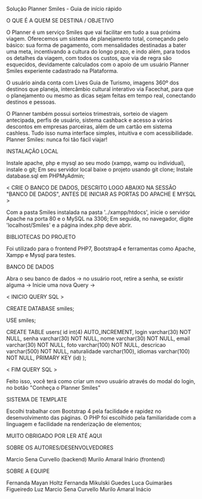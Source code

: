 Solução Planner Smiles - Guia de início rápido

O QUE É
A QUEM SE DESTINA / OBJETIVO

O Planner é um serviço Smiles que vai facilitar em tudo a sua próxima viagem. Oferecemos um sistema de planejamento total, começando pelo básico: sua forma de pagamento, com mensalidades destinadas a bater uma meta, incentivando a cultura do longo prazo, e indo além, para todos os detalhes da viagem, com todos os custos, que via de regra são esquecidos, devidamente calculados com o apoio de um usuário Planner Smiles experiente cadastrado na Plataforma.

O usuário ainda conta com Lives Guia de Turismo, imagens 360º dos destinos que planeja, intercâmbio cultural interativo via Facechat, para que o planejamento ou mesmo as dicas sejam feitas em tempo real, conectando destinos e pessoas. 

O Planner também possui sorteios trimestrais, sorteio de viagem antecipada, perfis de usuário, sistema cashback e acesso a vários descontos em empresas parceiras, além de um cartão em sistema cashless. Tudo isso numa interface simples, intuitiva e com acessibilidade.
Planner Smiles: nunca foi tão fácil viajar!

INSTALAÇÃO LOCAL

Instale apache, php e mysql ao seu modo (xampp, wamp ou individual), instale o git;
Em seu servidor local baixe o projeto usando git clone;
Instale database.sql em PHPMyAdmin;

< CRIE O BANCO DE DADOS, DESCRITO LOGO ABAIXO NA SESSÃO "BANCO DE DADOS", ANTES DE INICIAR AS PORTAS DO APACHE E MYSQL >

Com a pasta Smiles instalada na pasta '../xampp/htdocs', inicie o servidor Apache na porta 80 e o MySQL na 3306;
Em seguida, no navegador, digite 'localhost/Smiles' e a página index.php deve abrir.

BIBLIOTECAS DO PROJETO

Foi utilizado para o frontend PHP7, Bootstrap4 e ferramentas como Apache, Xampp e Mysql para testes.

BANCO DE DADOS

Abra o seu banco de dados -> no usuário root, retire a senha, se existir alguma -> Inicie uma nova Query ->

< INICIO QUERY SQL >

CREATE DATABASE smiles;

USE smiles;

CREATE TABLE users(
id int(4) AUTO_INCREMENT,
login varchar(30) NOT NULL,
senha varchar(30) NOT NULL,
nome varchar(30) NOT NULL,
email varchar(30) NOT NULL,
foto varchar(100) NOT NULL,
descricao varchar(500) NOT NULL,
naturalidade varchar(100),
idiomas varchar(100) NOT NULL,
PRIMARY KEY (id)
);

< FIM QUERY SQL >

Feito isso, você terá como criar um novo usuário através do modal do login, no botão "Conheça o Planner Smiles"

SISTEMA DE TEMPLATE

Escolhi trabalhar com Bootstrap 4 pela facilidade e rapidez no desenvolvimento das páginas. O PHP foi escolhido pela familiaridade com a linguagem e facilidade na renderização de elementos;

MUITO OBRIGADO POR LER ATÉ AQUI

SOBRE OS AUTORES/DESENVOLVEDORES

Marcio Sena Curvello (backend)
Murilo Amaral Inário (frontend)

SOBRE A EQUIPE

Fernanda Mayan Holtz
Fernanda Mikulski Guedes
Luca Guimarães Figueiredo Luz
Marcio Sena Curvello
Murilo Amaral Inácio